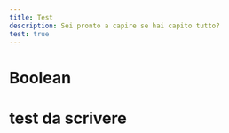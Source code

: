 ```yaml
---
title: Test
description: Sei pronto a capire se hai capito tutto?
test: true
---
```


# Boolean

# test da scrivere
